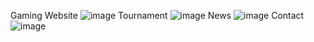 Gaming Website
![image](https://github.com/tishaa26/PRODIGY_WD_01/assets/123740968/67890886-f81c-4636-944e-14accdcb7a50)
Tournament
![image](https://github.com/tishaa26/PRODIGY_WD_01/assets/123740968/71b66b09-1a75-4a40-8908-f79192882a26)
News
![image](https://github.com/tishaa26/PRODIGY_WD_01/assets/123740968/60ed2d76-74ee-42e0-8563-8bf4bf4d781e)
Contact
![image](https://github.com/tishaa26/PRODIGY_WD_01/assets/123740968/514119c7-0fe6-436e-84af-d1b00267191f)
